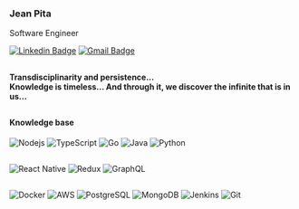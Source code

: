 <h3>Jean Pita</h3> 

Software Engineer

[![Linkedin Badge](https://img.shields.io/badge/-Jean%20Pita-6633cc?style=flat-square&logo=Linkedin&logoColor=white&link=https://www.linkedin.com/in/re44e/)](https://www.linkedin.com/in/re44e/) 
[![Gmail Badge](https://img.shields.io/badge/-GMAIL-c14438?style=flat-square&logo=Gmail&logoColor=white&link=mailto:pitaplj@gmail.com)](pitaplj@gmail.com)

##
<h4>Transdisciplinarity and persistence...</br>
Knowledge is timeless... And through it, we discover the infinite that is in us...</h4>

##

<h4>Knowledge base</h4>

![Nodejs](https://img.shields.io/badge/-Nodejs-black?style=flat-square&logo=Node.js)
![TypeScript](https://img.shields.io/badge/-TypeScript-007ACC?style=flat-square&logo=typescript)
![Go](https://img.shields.io/badge/-Go-black?style=flat-square&logo=go)
![Java](https://img.shields.io/badge/-Java-E34F26?style=flat-square&logo=java)
![Python](https://img.shields.io/badge/-Python-D8BFD8?style=flat-square&logo=python)
##
![React Native](https://img.shields.io/badge/-React-black?style=flat-square&logo=react)
![Redux](https://img.shields.io/badge/-Redux-764ABC?style=flat-square&logo=redux)
![GraphQL](https://img.shields.io/badge/-GraphQL-E10098?style=flat-square&logo=graphql)
##
![Docker](https://img.shields.io/badge/-Docker-black?style=flat-square&logo=docker)
![AWS](https://img.shields.io/badge/-AWS-yellow?style=flat-square&logo=AWS)
![PostgreSQL](https://img.shields.io/badge/-PostgreSQL-336791?style=flat-square&logo=postgresql)
![MongoDB](https://img.shields.io/badge/-MongoDB-black?style=flat-square&logo=mongodb)
![Jenkins](https://img.shields.io/badge/-Jenkins-00BFFF?style=flat-square&logo=jenkins)
![Git](https://img.shields.io/badge/-Git-black?style=flat-square&logo=git)


